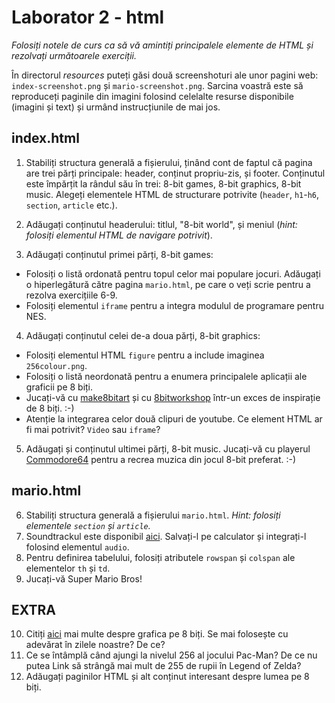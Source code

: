 # Laborator 2 - html

*Folosiți notele de curs ca să vă amintiți principalele elemente de HTML și rezolvați următoarele exerciții.*  

În directorul *resources* puteți găsi două screenshoturi ale unor pagini web: `index-screenshot.png` și `mario-screenshot.png`. Sarcina voastră este să reproduceți paginile din imagini folosind celelalte resurse disponibile (imagini și text) și urmând instrucțiunile de mai jos. 

## index.html 

1. Stabiliți structura generală a fișierului, ținând cont de faptul că pagina are trei părți principale: header, conținut propriu-zis, și footer. Conținutul este împărțit la rândul său în trei: 8-bit games, 8-bit graphics, 8-bit music. Alegeți elementele HTML de structurare potrivite (`header`, `h1`-`h6`, `section`, `article` etc.).

2.  Adăugați conținutul headerului: titlul, "8-bit world", și meniul (*hint: folosiți elementul HTML de navigare potrivit*). 

3. Adăugați conținutul primei părți, 8-bit games:

- Folosiți o listă ordonată pentru topul celor mai populare jocuri. Adăugați o hiperlegătură către pagina `mario.html`, pe care o veți scrie pentru a rezolva exercițiile 6-9.
- Folosiți elementul `iframe` pentru a integra modulul de programare pentru NES. 

4. Adăugați conținutul celei de-a doua părți, 8-bit graphics:

- Folosiți elementul HTML `figure` pentru a include imaginea `256colour.png`. 
- Folosiți o listă neordonată pentru a enumera principalele aplicații ale graficii pe 8 biți. 
- Jucați-vă cu [make8bitart](https://make8bitart.com/) și cu [8bitworkshop](https://8bitworkshop.com/dithertron) într-un exces de inspirație de 8 biți. :-)
- Atenție la integrarea celor două clipuri de youtube. Ce element HTML ar fi mai potrivit? `Video` sau `iframe`?

5. Adăugați și conținutul ultimei părți, 8-bit music. Jucați-vă cu playerul [Commodore64](https://www.igorski.nl/application/websid/) pentru a recrea muzica din jocul 8-bit preferat. :-) 

## mario.html
6.  Stabiliți structura generală a fișierului `mario.html`. *Hint: folosiți elementele `section` și `article`.*
7. Soundtrackul este disponibil [aici](https://downloads.khinsider.com/game-soundtracks/album/super-mario-bros/01.%2520Ground%2520Theme.mp3). Salvați-l pe calculator și integrați-l folosind elementul `audio`.
8. Pentru definirea tabelului, folosiți atributele `rowspan` și `colspan` ale elementelor `th` și `td`.
9. Jucați-vă Super Mario Bros! 

## EXTRA

10. Citiți [aici](https://www.onrec.com/news/news-archive/what-is-8-bit-graphics-and-how-it%E2%80%99s-used-nowadays) mai multe despre grafica pe 8 biți. Se mai folosește cu adevărat în zilele noastre? De ce?
11. Ce se întâmplă când ajungi la nivelul 256 al jocului Pac-Man? De ce nu putea Link să strângă mai mult de 255 de rupii în Legend of Zelda?  
12. Adăugați paginilor HTML și alt conținut interesant despre lumea pe 8 biți.

